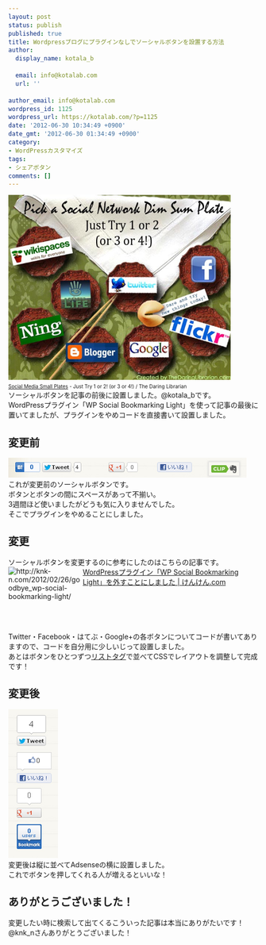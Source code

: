 ```yaml
---
layout: post
status: publish
published: true
title: Wordpressブログにプラグインなしでソーシャルボタンを設置する方法
author:
  display_name: kotala_b

  email: info@kotalab.com
  url: ''

author_email: info@kotalab.com
wordpress_id: 1125
wordpress_url: https://kotalab.com/?p=1125
date: '2012-06-30 10:34:49 +0900'
date_gmt: '2012-06-30 01:34:49 +0900'
category:
- WordPressカスタマイズ
tags:
- シェアボタン
comments: []
---
```

<p><a href="/wp-content/uploads/social_120630_03.jpg" target="_blank"><img src="/wp-content/uploads/social_120630_03.jpg" alt="" title="social_120630_03" width="448" height="373" class="alignnone size-full wp-image-1138" /></a><br /><span style="font-size:10px;"><a href="https://www.flickr.com/photos/info_grrl/5084920323/" target="_blank">Social Media Small Plates</a> - Just Try 1 or 2! (or 3 or 4!) / The Daring Librarian</span><br />
ソーシャルボタンを記事の前後に設置しました。@kotala_bです。<br />
WordPressプラグイン「WP Social Bookmarking Light」を使って記事の最後に置いてましたが、プラグインをやめコードを直接書いて設置しました。<br />
</p>
<!--more-->
<h2>変更前</h2>
<p><a href="/wp-content/uploads/social_120630_01.jpg" target="_blank"><img src="/wp-content/uploads/social_120630_01.jpg" alt="" title="social_120630_01" width="480" height="40" class="alignnone size-full wp-image-1127" /></a><br />
これが変更前のソーシャルボタンです。<br />
ボタンとボタンの間にスペースがあって不揃い。<br />
3週間ほど使いましたがどうも気に入りませんでした。<br />
そこでプラグインをやめることにしました。</p>
<h2>変更</h2>
<p>ソーシャルボタンを変更するのに参考にしたのはこちらの記事です。<br />
<a href="http://knk-n.com/2012/02/26/goodbye_wp-social-bookmarking-light/" target="_blank"><img title="WordPressプラグイン「WP Social Bookmarking Light」を外すことにしました | けんけん.com" src="https://capture.heartrails.com/150x130?http://knk-n.com/2012/02/26/goodbye_wp-social-bookmarking-light/" alt="http://knk-n.com/2012/02/26/goodbye_wp-social-bookmarking-light/" width="150" height="130" align="left" /></a><a href="http://knk-n.com/2012/02/26/goodbye_wp-social-bookmarking-light/" title="WordPressプラグイン「WP Social Bookmarking Light」を外すことにしました | けんけん.com" target="_blank">WordPressプラグイン「WP Social Bookmarking Light」を外すことにしました | けんけん.com</a><br style="clear:both;" />Twitter・Facebook・はてぶ・Google+の各ボタンについてコードが書いてありますので、コードを自分用に少しいじって設置しました。<br />
あとはボタンをひとつずつ<a href="http://www.htmq.com/html/li.shtml" title="リストタグ" target="_blank">リストタグ</a>で並べてCSSでレイアウトを調整して完成です！</p>
<h2>変更後</h2>
<p><a href="/wp-content/uploads/social_120630_02.jpg" target="_blank"><img src="/wp-content/uploads/social_120630_02.jpg" alt="" title="social_120630_02" width="100" height="300" class="alignnone size-full wp-image-1126" /></a><br />
変更後は縦に並べてAdsenseの横に設置しました。<br />
これでボタンを押してくれる人が増えるといいな！</p>
<h2>ありがとうございました！</h2>
<p>変更したい時に検索して出てくるこういった記事は本当にありがたいです！<br />
@knk_nさんありがとうございました！</p>
